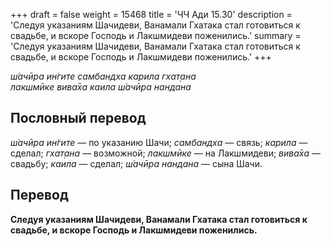 +++
draft = false
weight = 15468
title = 'ЧЧ Ади 15.30'
description = 'Следуя указаниям Шачидеви, Ванамали Гхатака стал готовиться к свадьбе, и вскоре Господь и Лакшмидеви поженились.'
summary = 'Следуя указаниям Шачидеви, Ванамали Гхатака стал готовиться к свадьбе, и вскоре Господь и Лакшмидеви поженились.'
+++

_ш́ачӣра ин̇гите самбандха карила гхат̣ана  
лакшмӣке вива̄ха каила ш́ачӣра нандана_

## Пословный перевод

_ш́ачӣра_ _ин̇гите_ — по указанию Шачи; _самбандха_ — связь; _карила_ — сделал; _гхат̣ана_ — возможной; _лакшмӣке_ — на Лакшмидеви; _вива̄ха_ — свадьбу; _каила_ — сделал; _ш́ачӣра_ _нандана_ — сына Шачи.

## Перевод

**Следуя указаниям Шачидеви, Ванамали Гхатака стал готовиться к свадьбе, и вскоре Господь и Лакшмидеви поженились.**
